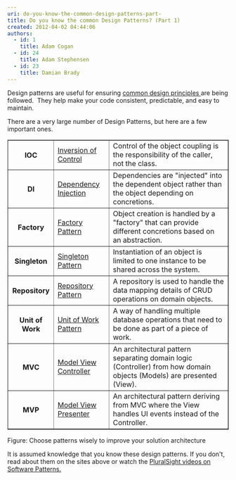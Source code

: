 ```yaml
---
uri: do-you-know-the-common-design-patterns-part-
title: Do you know the common Design Patterns? (Part 1)
created: 2012-04-02 04:44:06
authors:
  - id: 1
    title: Adam Cogan
  - id: 24
    title: Adam Stephensen
  - id: 23
    title: Damian Brady
---
```





<span class='intro'> <p>Design patterns are useful for ensuring <a href="/Pages/DoYouKnowCommonDesignPrinciples.aspx">common design principles </a>are being followed.&#160; They help make your code consistent, predictable,&#160;and easy to maintain.</p> </span>

<p>​There are a very large number of Design Patterns, but here are a few important ones.</p>
<table width="100%" cellpadding="4" border="1" class="ssw-rteTable-default" style="border-collapse&#58;collapse;"><tbody><tr class="ssw-rteTableEvenRow-default">
<th class="ssw-rteTableFirstCol-default">​IOC</th>
<td class="ssw-rteTableOddCol-default"><a href="http&#58;//en.wikipedia.org/wiki/Inversion_of_control">​Inversion of Control</a></td>
<td class="ssw-rteTableEvenCol-default">Control of the object coupling is the responsibility of the caller, not the class.</td></tr>
<tr class="ssw-rteTableOddRow-default"><th class="ssw-rteTableFirstCol-default">​DI</th>
<td class="ssw-rteTableOddCol-default">​<a href="http&#58;//en.wikipedia.org/wiki/Dependency_injection">Dependency Injection</a></td>
<td class="ssw-rteTableEvenCol-default">Dependencies are &quot;injected&quot; into the dependent object rather than the object depending on concretions.</td></tr>
<tr class="ssw-rteTableEvenRow-default"><th class="ssw-rteTableFirstCol-default">​Factory</th>
<td class="ssw-rteTableOddCol-default"><a href="http&#58;//en.wikipedia.org/wiki/Factory_pattern">​Factory Pattern</a></td>
<td class="ssw-rteTableEvenCol-default">​Object creation is handled by a &quot;factory&quot; that can provide different concretions based on an abstraction.</td></tr>
<tr class="ssw-rteTableOddRow-default"><th class="ssw-rteTableFirstCol-default">​Singleton</th>
<td class="ssw-rteTableOddCol-default"><a href="http&#58;//en.wikipedia.org/wiki/Singleton_pattern">​Singleton Pattern</a></td>
<td class="ssw-rteTableEvenCol-default">​Instantiation of an object is limited to one instance to be shared across the system.</td></tr>
<tr class="ssw-rteTableEvenRow-default"><th class="ssw-rteTableFirstCol-default">​Repository</th>
<td class="ssw-rteTableOddCol-default"><a href="http&#58;//msdn.microsoft.com/en-us/library/ff649690.aspx">​Repository Pattern</a></td>
<td class="ssw-rteTableEvenCol-default">​A repository is used to handle the data mapping details of CRUD operations on domain objects.</td></tr>
<tr class="ssw-rteTableOddRow-default"><th class="ssw-rteTableFirstCol-default">​Unit of Work</th>
<td class="ssw-rteTableOddCol-default"><a href="http&#58;//msdn.microsoft.com/en-us/magazine/dd882510.aspx">​Unit of Work Pattern</a></td>
<td class="ssw-rteTableEvenCol-default">​A way of handling multiple database operations that need to be done as part of a piece of work.</td></tr>
<tr class="ssw-rteTableEvenRow-default"><th class="ssw-rteTableFirstCol-default">​MVC</th>
<td class="ssw-rteTableOddCol-default"><a href="http&#58;//en.wikipedia.org/wiki/Model%e2%80%93view%e2%80%93controller">​Model View Controller</a></td>
<td class="ssw-rteTableEvenCol-default">​An architectural pattern separating domain logic (Controller) from&#160;how domain objects (Models) are presented (View).</td></tr>
<tr class="ssw-rteTableOddRow-default"><th class="ssw-rteTableFirstCol-default">​MVP</th>
<td class="ssw-rteTableOddCol-default"><a href="http&#58;//en.wikipedia.org/wiki/Model_View_Presenter">​Model View Presenter</a></td>
<td class="ssw-rteTableEvenCol-default">​An architectural pattern deriving from MVC where the View handles UI events instead of the Controller.</td></tr></tbody></table>
<span class="ssw-rteStyle-FigureNormal">Figure&#58; Choose patterns wisely to improve your solution architecture</span>
<p>It is assumed knowledge that you know these design patterns. If you don't, read about them on the sites above or watch the <a href="http&#58;//www.pluralsight-training.net/microsoft/courses/TableOfContents?courseName=patterns-library">PluralSight videos on Software Patterns.</a></p>


